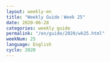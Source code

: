 ```yaml
---
layout: weekly-en
title: "Weekly Guide：Week 25"
date: 2020-06-28
categories: weekly guide
permalink: "/en/guide/2020/wk25.html"
weekNum: 25
language: English
cycle: 2020
---
```

